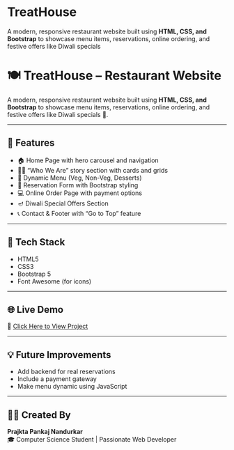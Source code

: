# TreatHouse
A modern, responsive restaurant website built using **HTML, CSS, and Bootstrap** to showcase menu items, reservations, online ordering, and festive offers like Diwali specials

# 🍽️ TreatHouse – Restaurant Website  

A modern, responsive restaurant website built using **HTML, CSS, and Bootstrap** to showcase menu items, reservations, online ordering, and festive offers like Diwali specials 🎇.  

---

## 🚀 Features
- 🏠 Home Page with hero carousel and navigation  
- 👩‍🍳 “Who We Are” story section with cards and grids  
- 🍴 Dynamic Menu (Veg, Non-Veg, Desserts)  
- 📅 Reservation Form with Bootstrap styling  
- 💻 Online Order Page with payment options  
- 🪔 Diwali Special Offers Section  
- 📞 Contact & Footer with “Go to Top” feature  

---

## 🧰 Tech Stack
- HTML5  
- CSS3  
- Bootstrap 5  
- Font Awesome (for icons)  

---

## 🌐 Live Demo
🔗 [Click Here to View Project](https://my-treathouse.netlify.app/)


---

## 💡 Future Improvements
- Add backend for real reservations  
- Include a payment gateway  
- Make menu dynamic using JavaScript  

---

## 👩‍💻 Created By
**Prajkta Pankaj Nandurkar**  
🎓 Computer Science Student | Passionate Web Developer  
 

